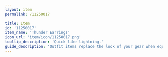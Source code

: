 ```yaml
---
layout: item
permalink: /11250017

title: Item
id: '11250017'
item_name: 'Thunder Earrings'
icon_url: 'item/icon/11250017.png'
tooltip_description: 'Quick like lightning.'
guide_description: 'Outfit items replace the look of your gear when equipped.'
---
```

